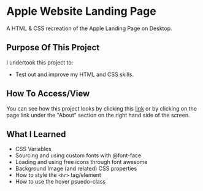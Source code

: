 # Apple Website Landing Page

A HTML & CSS recreation of the Apple Landing Page on Desktop.

## Purpose Of This Project

I undertook this project to:

- Test out and improve my HTML and CSS skills.

## How To Access/View

You can see how this project looks by clicking this [link](https://v-imv.github.io/apple-landing-page/) or by clicking on the page link under the "About" section on the right hand side of the screen.


## What I Learned

- CSS Variables
- Sourcing and using custom fonts with @font-face
- Loading and using free icons through font awesome
- Background Image (and related) CSS properties
- How to style the `<hr>` tag/element
- How to use the hover psuedo-class
